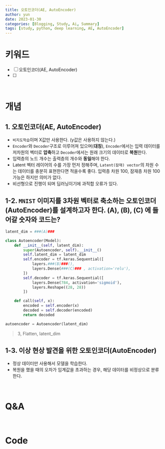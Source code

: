 ```yaml
---
title: 오토인코더(AE, AutoEncoder)
author: yun
date: 2023-01-30
categories: [Blogging, Study, Ai, Summary]
tags: [study, python, deep learning, AE, AutoEncoder]
---
```



# 키워드
- [ ] 오토인코더(AE, AutoEncoder)
- [ ] 
<br/>

# 개념
## 1. 오토인코더(AE, AutoEncoder)
* `비지도학습`이며 X값만 사용한다. (y값은 사용하지 않는다.)
* `Encoder`와 `Decoder`구조로 이루어져 있으며(**대칭**), `Encoder`에서는 입력 데이터를 저차원의 벡터로 **압축**하고 `Decoder`에서는 원래 크기의 데이터로 **복원**한다.
* 입력층의 노드 개수는 출력층의 개수와 **동일**해야 한다.
* Latent 벡터 레이어의 수를 가장 먼저 정해주며, `Latent(잠재) vector`의 차원 수는 데이터를 충분히 표현한다면 적을수록 좋다. 입력층 차원 100, 잠재층 차원 100 가능은 하지만 의미가 없다.
* 비선형으로 진행이 되며 딥러닝이기에 과적합 오류가 있다.



## 1-2. `MNIST` 이미지를 3차원 벡터로 축소하는 오토인코더(AutoEncoder)를 설계하고자 한다. (A), (B), (C) 에 들어갈 숫자와 코드는?
```python
latent_dim = ###(A)###

class Autoencoder(Model):
    def __init__(self, latent_dim):
        super(Autoencoder, self).__init__()
        self.latent_dim = latent_dim   
        self.encoder = tf.keras.Sequential([
            layers.###(B)###(),
            layers.Dense(###(C)### , activation='relu'),
        ])
        self.decoder = tf.keras.Sequential([
            layers.Dense(784, activation='sigmoid'),
            layers.Reshape((28, 28))
        ])

    def call(self, x):
        encoded = self.encoder(x)
        decoded = self.decoder(encoded)
        return decoded

autoencoder = Autoencoder(latent_dim)
```


> 3, Flatten, latent_dim


## 1-3. 이상 현상 발견을 위한 오토인코더(AutoEncoder)
* 정상 데이터만 사용해서 모델을 학습한다.
* 복원을 했을 때의 오차가 임계값을 초과하는 경우, 해당 데이터를 비정상으로 분류한다.


<br/>

# Q&A

<br/>

# Code

<br/>
